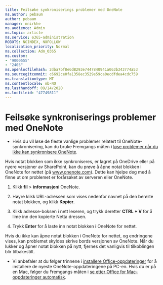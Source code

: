 ```yaml
---
title: Feilsøke synkroniserings problemer med OneNote
ms.author: pebaum
author: pebaum
manager: mnirkhe
ms.audience: Admin
ms.topic: article
ms.service: o365-administration
ROBOTS: NOINDEX, NOFOLLOW
localization_priority: Normal
ms.collection: Adm_O365
ms.custom:
- "9000555"
- "2405"
ms.openlocfilehash: 2dba7bf8e6d8293e7447840941a063b343774a53
ms.sourcegitcommit: c6692ce0fa1358ec3529e59ca0ecdfdea4cdc759
ms.translationtype: MT
ms.contentlocale: nb-NO
ms.lasthandoff: 09/14/2020
ms.locfileid: "47749811"
---
```

# <a name="troubleshoot-onenote-sync-issues"></a>Feilsøke synkroniserings problemer med OneNote

* Hvis du vil løse de fleste vanlige problemer relatert til OneNote-synkronisering, kan du bruke Fremgangs måten i [løse problemer når du ikke kan synkronisere OneNote](https://support.office.com/article/Fix-issues-when-you-can-t-sync-OneNote-299495ef-66d1-448f-90c1-b785a6968d45).

Hvis notat blokken som ikke synkroniseres, er lagret på OneDrive eller på nyere versjoner av SharePoint, kan du prøve å åpne notat blokken i OneNote for nettet (på www.onenote.com). Dette kan hjelpe deg med å finne ut om problemet er forårsaket av serveren eller OneNote.

1. Klikk **fil**  >  **informasjon**i OneNote.

2. Høyre klikk URL-adressen som vises nedenfor navnet på den berørte notat blokken, og klikk **Kopier**.

3. Klikk adresse-boksen i nett leseren, og trykk deretter **CTRL + V** for å lime inn den kopierte Netta dressen.

4. Trykk **Enter** for å laste inn notat blokken i OneNote for nettet.

Hvis du ikke kan åpne notat blokken i OneNote for nettet, og endringene vises, kan problemet skyldes skrive bords versjonen av OneNote. Når du lukker og åpner notat blokken på nytt, fjernes det vanligvis til tilkoblingen blir tilbakestilt.

* Vi anbefaler at du følger trinnene i [installere Office-oppdateringer](https://support.office.com/article/Install-Office-updates-2ab296f3-7f03-43a2-8e50-46de917611c5) for å installere de nyeste OneNote-oppdateringene på PC-en. Hvis du er på en Mac, følger du Fremgangs måten i [se etter Office for Mac-oppdateringer automatisk](https://support.office.com/article/update-office-for-mac-automatically-bfd1e497-c24d-4754-92ab-910a4074d7c1).